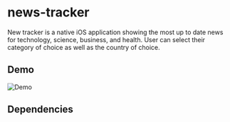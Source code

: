 # news-tracker

New tracker is a native iOS application showing the most up to date news for technology, science, business, and health. User can select their category of choice as well as the country of choice. 

## Demo

![Demo](https://github.com/EdwardKHKim/news-tracker/blob/master/news.gif)

## Dependencies 
